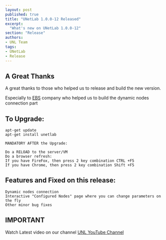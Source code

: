 ```yaml
---
layout: post
published: true
title: "UNetLab 1.0.0-12 Released"
excerpt:
  "What's new on UNetLab 1.0.0-12"
section: "Release"
authors:
- UNL Team
tags:
- UNetLab
- Release
---
```


## A Great Thanks


A great thanks to those who helped us to release and build the new version.

Especially to [EBS](http://ebs.md "EBS") company who helped us to build the dynamic nodes connection part


## To Upgrade:

~~~
apt-get update
apt-get install unetlab

MANDATORY AFTER the Upgrade:

Do a RELOAD to the server/VM
Do a browser refresh:
If you have FireFox, then press 2 key combination CTRL +F5
If you have Chrome, then press 2 key combination Shift +F5
~~~

## Features and Fixed on this release:

~~~
Dynamic nodes connection
Interactive "Configured Nodes" page where you can change parameters on the fly
Other minor bug fixes
~~~


## IMPORTANT


Watch Latest video on our channel [UNL YouTube Channel](https://www.youtube.com/c/UnifiedNetworkingLab "UNL YouTube Channel")
